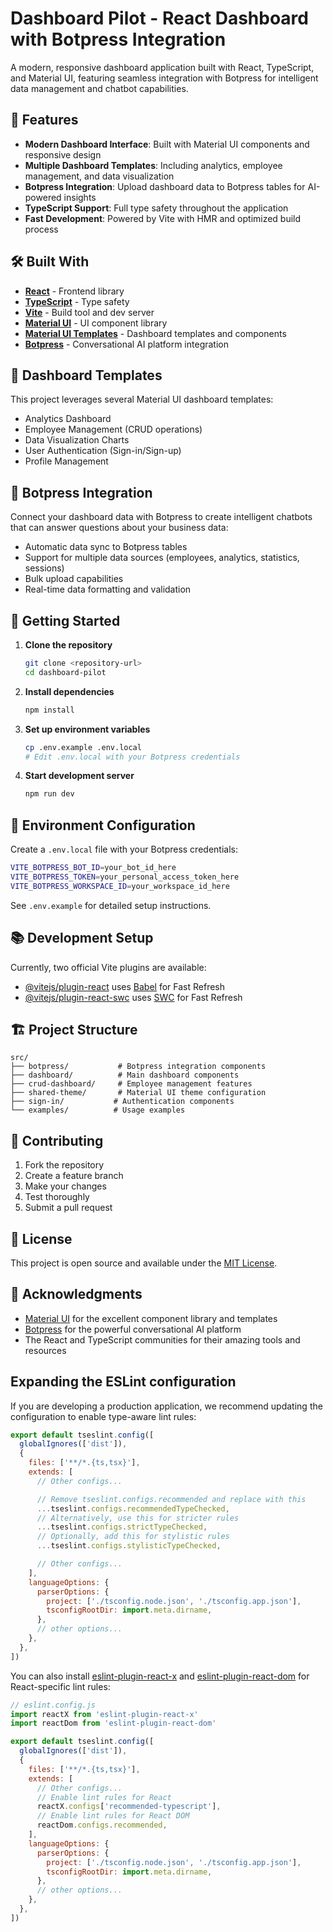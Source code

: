 # Dashboard Pilot - React Dashboard with Botpress Integration

A modern, responsive dashboard application built with React, TypeScript, and Material UI, featuring seamless integration with Botpress for intelligent data management and chatbot capabilities.

## 🚀 Features

- **Modern Dashboard Interface**: Built with Material UI components and responsive design
- **Multiple Dashboard Templates**: Including analytics, employee management, and data visualization
- **Botpress Integration**: Upload dashboard data to Botpress tables for AI-powered insights
- **TypeScript Support**: Full type safety throughout the application
- **Fast Development**: Powered by Vite with HMR and optimized build process

## 🛠️ Built With

- **[React](https://reactjs.org/)** - Frontend library
- **[TypeScript](https://www.typescriptlang.org/)** - Type safety
- **[Vite](https://vitejs.dev/)** - Build tool and dev server
- **[Material UI](https://mui.com/)** - UI component library
- **[Material UI Templates](https://mui.com/material-ui/getting-started/templates/)** - Dashboard templates and components
- **[Botpress](https://botpress.com/)** - Conversational AI platform integration

## 🎨 Dashboard Templates

This project leverages several Material UI dashboard templates:
- Analytics Dashboard
- Employee Management (CRUD operations)
- Data Visualization Charts
- User Authentication (Sign-in/Sign-up)
- Profile Management

## 🤖 Botpress Integration

Connect your dashboard data with Botpress to create intelligent chatbots that can answer questions about your business data:
- Automatic data sync to Botpress tables
- Support for multiple data sources (employees, analytics, statistics, sessions)
- Bulk upload capabilities
- Real-time data formatting and validation

## 🚀 Getting Started

1. **Clone the repository**
   ```bash
   git clone <repository-url>
   cd dashboard-pilot
   ```

2. **Install dependencies**
   ```bash
   npm install
   ```

3. **Set up environment variables**
   ```bash
   cp .env.example .env.local
   # Edit .env.local with your Botpress credentials
   ```

4. **Start development server**
   ```bash
   npm run dev
   ```

## 📝 Environment Configuration

Create a `.env.local` file with your Botpress credentials:

```bash
VITE_BOTPRESS_BOT_ID=your_bot_id_here
VITE_BOTPRESS_TOKEN=your_personal_access_token_here
VITE_BOTPRESS_WORKSPACE_ID=your_workspace_id_here
```

See `.env.example` for detailed setup instructions.

## 📚 Development Setup

Currently, two official Vite plugins are available:

- [@vitejs/plugin-react](https://github.com/vitejs/vite-plugin-react/blob/main/packages/plugin-react) uses [Babel](https://babeljs.io/) for Fast Refresh
- [@vitejs/plugin-react-swc](https://github.com/vitejs/vite-plugin-react/blob/main/packages/plugin-react-swc) uses [SWC](https://swc.rs/) for Fast Refresh

## 🏗️ Project Structure

```
src/
├── botpress/           # Botpress integration components
├── dashboard/          # Main dashboard components
├── crud-dashboard/     # Employee management features
├── shared-theme/       # Material UI theme configuration
├── sign-in/           # Authentication components
└── examples/          # Usage examples
```

## 🤝 Contributing

1. Fork the repository
2. Create a feature branch
3. Make your changes
4. Test thoroughly
5. Submit a pull request

## 📄 License

This project is open source and available under the [MIT License](LICENSE).

## 🙏 Acknowledgments

- [Material UI](https://mui.com/) for the excellent component library and templates
- [Botpress](https://botpress.com/) for the powerful conversational AI platform
- The React and TypeScript communities for their amazing tools and resources

## Expanding the ESLint configuration

If you are developing a production application, we recommend updating the configuration to enable type-aware lint rules:

```js
export default tseslint.config([
  globalIgnores(['dist']),
  {
    files: ['**/*.{ts,tsx}'],
    extends: [
      // Other configs...

      // Remove tseslint.configs.recommended and replace with this
      ...tseslint.configs.recommendedTypeChecked,
      // Alternatively, use this for stricter rules
      ...tseslint.configs.strictTypeChecked,
      // Optionally, add this for stylistic rules
      ...tseslint.configs.stylisticTypeChecked,

      // Other configs...
    ],
    languageOptions: {
      parserOptions: {
        project: ['./tsconfig.node.json', './tsconfig.app.json'],
        tsconfigRootDir: import.meta.dirname,
      },
      // other options...
    },
  },
])
```

You can also install [eslint-plugin-react-x](https://github.com/Rel1cx/eslint-react/tree/main/packages/plugins/eslint-plugin-react-x) and [eslint-plugin-react-dom](https://github.com/Rel1cx/eslint-react/tree/main/packages/plugins/eslint-plugin-react-dom) for React-specific lint rules:

```js
// eslint.config.js
import reactX from 'eslint-plugin-react-x'
import reactDom from 'eslint-plugin-react-dom'

export default tseslint.config([
  globalIgnores(['dist']),
  {
    files: ['**/*.{ts,tsx}'],
    extends: [
      // Other configs...
      // Enable lint rules for React
      reactX.configs['recommended-typescript'],
      // Enable lint rules for React DOM
      reactDom.configs.recommended,
    ],
    languageOptions: {
      parserOptions: {
        project: ['./tsconfig.node.json', './tsconfig.app.json'],
        tsconfigRootDir: import.meta.dirname,
      },
      // other options...
    },
  },
])
```
